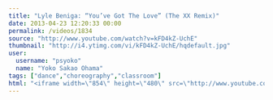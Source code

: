 ```yaml
---
title: "Lyle Beniga: “You’ve Got The Love” (The XX Remix)"
date: 2013-04-23 12:20:33 00:00
permalink: /videos/1834
source: "http://www.youtube.com/watch?v=kFD4kZ-UchE"
thumbnail: "http://i4.ytimg.com/vi/kFD4kZ-UchE/hqdefault.jpg"
user:
  username: "psyoko"
  name: "Yoko Sakao Ohama"
tags: ["dance","choreography","classroom"]
html: "<iframe width=\"854\" height=\"480\" src=\"http://www.youtube.com/embed/kFD4kZ-UchE?wmode=transparent&feature=oembed\" frameborder=\"0\" allowfullscreen></iframe>"
---
```


